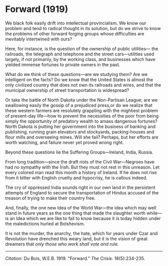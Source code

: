 <!--
title:   Forward
author:  Du Bois, W.E.B.
journal: The Crisis
year:    1919
volume:  18
issue:   5
pages:   234-235
-->
# Forward (1919)

 We black folk easily drift into intellectual provincialism. We know our problem and tend to radical thought in its solution, but do we strive to know the problems of other forward forging groups whose difficulties are inevitably intertwined with ours?

Here, for instance, is the question of the ownership of public utilities— the railroads, the telegraph and telephone and the street cars—utilities used largely, if not primarily, by the working class, and businesses which have yielded immense fortunes to private owners in the past.

What do we think of these questions—are we studying them? Are we intelligent on the facts? Do we know that the United States is almost the only civilized country that does not own its railroads and wires, and that the municipal ownership of street transportation is widespread?

Or take the battle of North Dakota under the Non-Partisan League; are we swallowing easily the gossip of a prejudiced press,or do we realize that these western farmers are resolutely grappling with the mightiest problem of present-day life—how to prevent the necessities of the poor from being simply the opportunity of predatory wealth to amass dangerous fortunes? North Dakota is putting her government into the business of banking and publishing, running grain elevators and stockyards, packing-houses and flour mills and overseeing mines. Will she fail? Perhaps, but her efforts are worth watching, and failure never yet proved wrong right.

Beyond these questions lie the Suffering Groups—Ireland, India, Russia.

From long tradition—since the draft riots of the Civil War—Negroes have had no sympathy with the Irish. But they must not rest in this unreason. Let every colored man read this month a history of Ireland. If he does not rise from it bitter with English cruelty and hypocrisy, he is callous indeed.

The cry of oppressed India sounds right in our own land in the persistent attempts of England to secure the transportation of Hindus accused of the treason of trying to make their country free.

And, finally, the one new Idea of the World War—the idea which may well stand in future years as the one thing that made the slaughter worth while—is an Idea which we are like to fail to know because it is today hidden under the maledictions hurled at Bolshevism.

It is not the murder, the anarchy, the hate, which for years under Czar and Revolution have drenched this weary land, but it is the vision of great dreamers that *only those who work shall vote and rule.*

______________
*Citation:* Du Bois, W.E.B. 1919. "Forward." *The Crisis*. 18(5):234-235.
